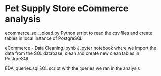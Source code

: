 # Pet Supply Store eCommerce analysis

ecommerce_sql_upload.py
Python script to read the csv files and create tables in local instance of PostgreSQL

eCommerce - Data Cleaning.ipynb
Jupyter notebook where we import the data from the SQL database, clean and create new clean tables in PostgreSQL

EDA_queries.sql
SQL script with the queries we ran in the analysis
